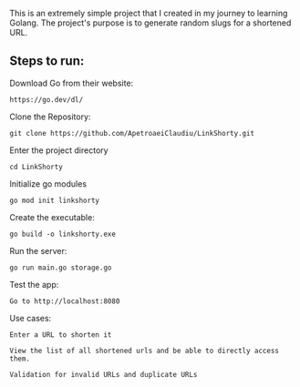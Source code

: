 This is an extremely simple project that I created in my journey to learning Golang.
The project's purpose is to generate random slugs for a shortened URL.

## Steps to run:

Download Go from their website:
```
https://go.dev/dl/
```

Clone the Repository:
```
git clone https://github.com/ApetroaeiClaudiu/LinkShorty.git
```

Enter the project directory
```
cd LinkShorty
```

Initialize go modules
```
go mod init linkshorty
```

Create the executable:
```
go build -o linkshorty.exe
```

Run the server:
```
go run main.go storage.go
```


Test the app:
```
Go to http://localhost:8080
```

Use cases:
```
Enter a URL to shorten it
```
```
View the list of all shortened urls and be able to directly access them.
```
```
Validation for invalid URLs and duplicate URLs
```
